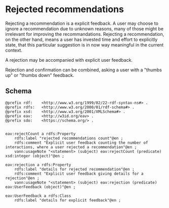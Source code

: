 # Rejected recommendations

Rejecting a recommendation is a explicit feedback. A user may choose to ignore a recommendation due to unknown reasons, many of those might be irrelevant for improving the recommandations. Rejecting a recommendation, on the other hand, means a user has invested time and effort to explicitly state, that this particular suggestion is in now way meaningful in the current context. 

A rejection may be accompanied with explicit user feedback. 

Rejection and confirmation can be combined, asking a user with a "thumbs up" or "thumbs down" feedback. 



## Schema

````turtle
@prefix rdf:    <http://www.w3.org/1999/02/22-rdf-syntax-ns#> .
@prefix rdfs:   <http://www.w3.org/2000/01/rdf-schema#> .
@prefix xsd:    <http://www.w3.org/2001/XMLSchema#> .
@prefix eav:    <http://w3id.org/eav> . 
@prefix sdo:    <https://schema.org/> .


eav:rejectCount a rdfs:Property
    rdfs:label "rejected recommendations count"@en ;
    rdfs:comment "Explicit user feedback counting the number of interactions, where a user rejected a recommendation"@en ;
    vann:usageNote "<statement> (subject) eav:rejectCount (predicate) xsd:integer (object)"@en ;

eav:rejection a rdfs:Property
    rdfs:label "details for rejected recommendation"@en ;
    rdfs:comment "Explicit user feedback giving details for a rejection"@en ;
    vann:usageNote "<statement> (subject) eav:rejection (predicate) eav:UserFeedback (object)"@en ;

eav:UserFeedback a rdfs:Class
    rdfs:label "details for explicit feedback"@en ;


````